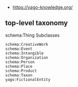 
- https://yago-knowledge.org/

## top-level taxonomy

schema:Thing Subclasses

    schema:CreativeWork
    schema:Event
    schema:Intangible
    schema:Organization
    schema:Person
    schema:Place
    schema:Product
    schema:Taxon
    yago:FictionalEntity